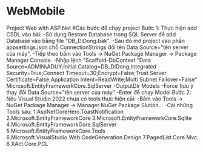 # WebMobile
Project Web with ASP.Net
#Các bước để chạy project
Bước 1: Thực hiện add CSDL vào bài:
  -Sử dụng Restore Database trong SQL Server để add Database vào bằng file "DB_DiDong.bak".
  -Sau đó mở project vào phần appsettings.json chỗ ConnectionStrings đổi tên Data Source="tên server của máy". 
  -Tiếp theo bấm vào Tools -> NuGet Package Manager -> Package Manager Console.
  -Nhập lệnh "Scaffold-DbContext "Data Source=ADMIN\ADUY;Initial Catalog=DB_DiDong;Integrated Security=True;Connect Timeout=30;Encrypt=False;Trust Server Certificate=False;Application Intent=ReadWrite;Multi Subnet Failover=False" Microsoft.EntityFrameworkCore.SqlServer -OutputDir Models -Force (lưu ý thay đổi Data Source="tên server của máy"
  -Enter để chạy Model
Bước 2: Nếu Visual Studio 2022 chưa có tools thực hiện cài:
  -Bấm vào Tools -> NuGet Package Manager -> Manager NuGet Package Slution...
  -Cài những Tools sau:
  1.AspNetCoreHero.ToastNotification
  2.Microsoft.EntityFrameworkCore
  3.Microsoft.EntityFrameworkCore.Sqlite
  4.Microsoft.EntityFrameworkCore.SqlServer
  5.Microsoft.EntityFrameworkCore.Tools
  6.Microsoft.VisualStudio.Web.CodeGeneration.Design
  7.PagedList.Core.Mvc
  8.XAct.Core.PCL
